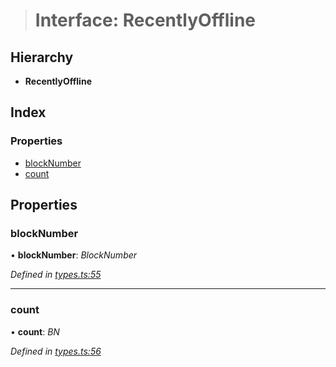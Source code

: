 > # Interface: RecentlyOffline

## Hierarchy

* **RecentlyOffline**

## Index

### Properties

* [blockNumber](_types_.recentlyoffline.md#blocknumber)
* [count](_types_.recentlyoffline.md#count)

## Properties

###  blockNumber

• **blockNumber**: *BlockNumber*

*Defined in [types.ts:55](https://github.com/polkadot-js/api/blob/87f195d/packages/api-derive/src/types.ts#L55)*

___

###  count

• **count**: *BN*

*Defined in [types.ts:56](https://github.com/polkadot-js/api/blob/87f195d/packages/api-derive/src/types.ts#L56)*